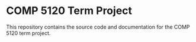 # COMP 5120 Term Project

This repository contains the source code and documentation for the COMP 5120 term project.